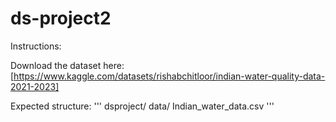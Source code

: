 # ds-project2

Instructions: 

Download the dataset here:
[https://www.kaggle.com/datasets/rishabchitloor/indian-water-quality-data-2021-2023]

Expected structure:
'''
dsproject/
  data/
    Indian_water_data.csv
'''



